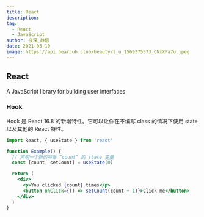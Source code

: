 ```yaml
---
title: React
description:
tag:
  - React
  - JavaScript
author: 夜深_静悟
date: 2021-05-10
image: https://api.bearcub.club/beauty/l_u_1569375573_CNxXPa7u.jpeg
---
```


## React

A JavaScript library for building user interfaces

### Hook

Hook 是 React 16.8 的新增特性。它可以让你在不编写 class 的情况下使用 state 以及其他的 React 特性。

```jsx
import React, { useState } from 'react'

function Example() {
  // 声明一个新的叫做 “count” 的 state 变量
  const [count, setCount] = useState(0)

  return (
    <div>
      <p>You clicked {count} times</p>
      <button onClick={() => setCount(count + 1)}>Click me</button>
    </div>
  )
}
```
